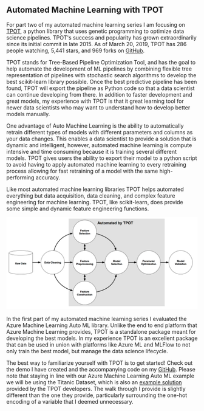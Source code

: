 ## Automated Machine Learning with TPOT

For part two of my automated machine learning series I am focusing on [TPOT](https://epistasislab.github.io/tpot/), a python library that uses genetic programming to optimize data science pipelines. TPOT's success and popularity has grown extraordinarily since its initial commit in late 2015. As of March 20, 2019, TPOT has 286 people watching, 5,441 stars, and 969 forks on [GitHub](https://github.com/EpistasisLab/tpot). 

TPOT stands for Tree-Based Pipeline Optimization Tool, and has the goal to help automate the development of ML pipelines by combining flexible tree representation of pipelines with stochastic search algorithms to develop the best scikit-learn library possible. Once the best predictive pipeline has been found, TPOT will export the pipeline as Python code so that a data scientist can continue developing from there. In addition to faster development and great models, my experience with TPOT is that it great learning tool for newer data scientists who may want to understand how to develop better models manually. 

One advantage of Auto Machine Learning is the ability to automatically retrain different types of models with different parameters and columns as your data changes. This enables a data scientist to provide a solution that is dynamic and intelligent, however, automated machine learning is compute intensive and time consuming because it is training several different models. TPOT gives users the ability to export their model to a python script to avoid having to apply automated machine learning to every retraining process allowing for fast retraining of a model with the same high-performing accuracy.    

Like most automated machine learning libraries TPOT helps automated everything but data acquisition, data cleaning, and complex feature engineering for machine learning. TPOT, like scikit-learn, does provide some simple and dynamic feature engineering functions.    

[![](./imgs/TPOTAutomationImage.png)](https://github.com/EpistasisLab/tpot)  

In the first part of my automated machine learning series I evaluated the Azure Machine Learning Auto ML library. Unlike the end to end platform that Azure Machine Learning provides, TPOT is a standalone package meant for developing the best models. In my experience TPOT is an excellent package that can be used in union with platforms like Azure ML and MLFlow to not only train the best model, but manage the data science lifecycle.  

The best way to familiarize yourself with TPOT is to get started! Check out the demo I have created and the accompanying code on my [GitHub](https://github.com/ryanchynoweth44/AutoMLExamples/blob/master/TPOT/walkthrough/01_EnvironmentSetup.md). Please note that staying in line with our Azure Machine Learning Auto ML example we will be using the Titanic Dataset, which is also an [example solution](https://epistasislab.github.io/tpot/examples/#titanic-survival-analysis) provided by the TPOT developers. The walk through I provide is slightly different than the one they provide, particularly surrounding the one-hot encoding of a variable that I deemed unnecessary.     

